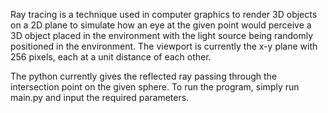 Ray tracing is a technique used in computer graphics to render 3D objects on a 2D plane to simulate how an eye at the given point would perceive
a 3D object placed in the environment with the light source being randomly positioned in the environment.
The viewport is currently the x-y plane with 256 pixels, each at a unit distance of each other.

The python currently gives the reflected ray passing through the intersection point on the given sphere.
To run the program, simply run main.py and input the required parameters.